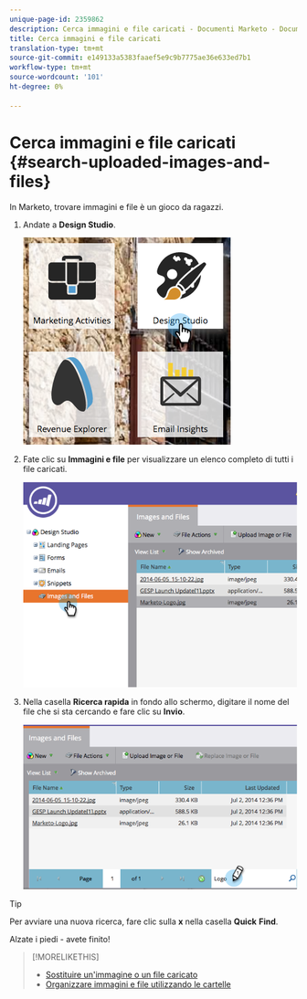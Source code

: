 ```yaml
---
unique-page-id: 2359862
description: Cerca immagini e file caricati - Documenti Marketo - Documentazione del prodotto
title: Cerca immagini e file caricati
translation-type: tm+mt
source-git-commit: e149133a5383faaef5e9c9b7775ae36e633ed7b1
workflow-type: tm+mt
source-wordcount: '101'
ht-degree: 0%

---
```



# Cerca immagini e file caricati {#search-uploaded-images-and-files}

In Marketo, trovare immagini e file è un gioco da ragazzi.

1. Andate a **Design Studio**.

   ![](assets/designstudio-1.png)

1. Fate clic su **Immagini e file** per visualizzare un elenco completo di tutti i file caricati.

   ![](assets/image2014-9-16-11-3a44-3a4.png)

1. Nella casella **Ricerca rapida** in fondo allo schermo, digitare il nome del file che si sta cercando e fare clic su **Invio**.

   ![](assets/image2014-9-16-11-3a46-3a32.png)

>[!TIP]
>
>Per avviare una nuova ricerca, fare clic sulla **x** nella casella **Quick** **Find**.

Alzate i piedi - avete finito!

>[!MORELIKETHIS]
>
>* [Sostituire un&#39;immagine o un file caricato](replace-an-uploaded-image-or-file.md)
>* [Organizzare immagini e file utilizzando le cartelle](organize-your-images-and-files-using-folders.md)

>



